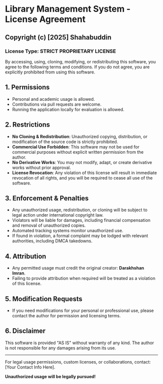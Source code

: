 # Library Management System - License Agreement

## Copyright (c) [2025] Shahabuddin

### License Type: STRICT PROPRIETARY LICENSE

By accessing, using, cloning, modifying, or redistributing this software, you agree to the following terms and conditions. If you do not agree, you are explicitly prohibited from using this software.

## 1. **Permissions**
- Personal and academic usage is allowed.
- Contributions via pull requests are welcome.
- Running the application locally for evaluation is allowed.

## 2. **Restrictions**
- **No Cloning & Redistribution**: Unauthorized copying, distribution, or modification of the source code is strictly prohibited.
- **Commercial Use Forbidden**: This software may not be used for commercial purposes without explicit written permission from the author.
- **No Derivative Works**: You may not modify, adapt, or create derivative works without prior approval.
- **License Revocation**: Any violation of this license will result in immediate revocation of all rights, and you will be required to cease all use of the software.

## 3. **Enforcement & Penalties**
- Any unauthorized usage, redistribution, or cloning will be subject to legal action under international copyright law.
- Violators will be liable for damages, including financial compensation and removal of unauthorized copies.
- Automated tracking systems monitor unauthorized use.
- If found in violation, a formal complaint may be lodged with relevant authorities, including DMCA takedowns.

## 4. **Attribution**
- Any permitted usage must credit the original creator: **Darakhshan Imran**.
- Failing to provide attribution when required will be treated as a violation of this license.

## 5. **Modification Requests**
- If you need modifications for your personal or professional use, please contact the author for permission and licensing terms.

## 6. **Disclaimer**
This software is provided "AS IS" without warranty of any kind. The author is not responsible for any damages arising from its use.

---
For legal usage permissions, custom licenses, or collaborations, contact: [Your Contact Info Here].

**Unauthorized usage will be legally pursued!**

